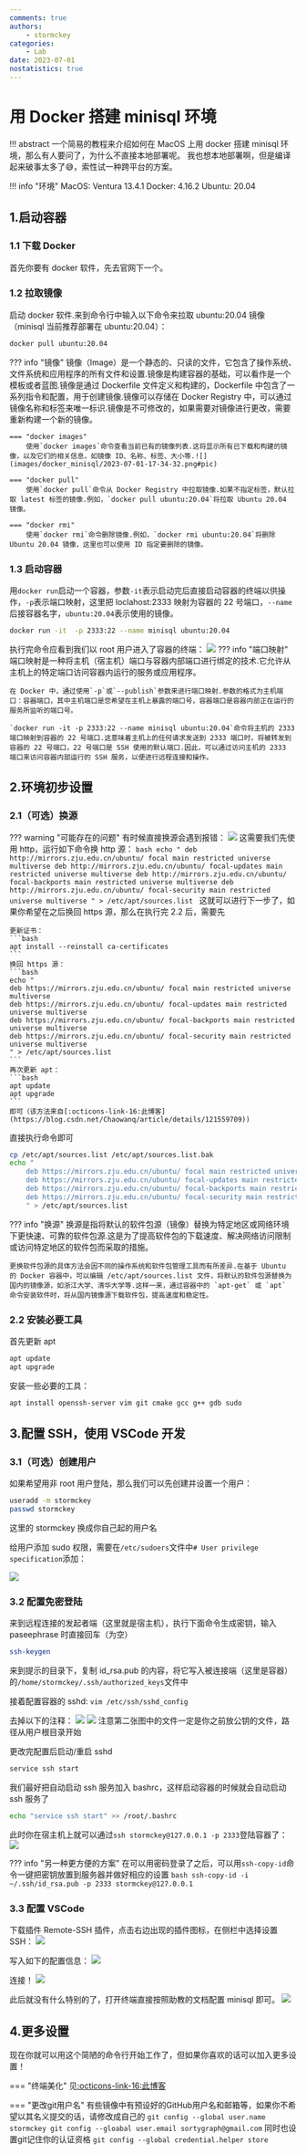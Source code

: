 ```yaml
---
comments: true
authors:
    - stormckey
categories:
    - Lab
date: 2023-07-01
nostatistics: true
---
```


# 用 Docker 搭建 minisql 环境
!!! abstract
    一个简易的教程来介绍如何在 MacOS 上用 docker 搭建 minisql 环境，那么有人要问了，为什么不直接本地部署呢。
    我也想本地部署啊，但是编译起来破事太多了😅，索性试一种跨平台的方案。
<!-- more -->


!!! info "环境"
    MacOS: Ventura 13.4.1
    Docker: 4.16.2
    Ubuntu: 20.04

## 1.启动容器

### 1.1 下载 Docker
首先你要有 docker 软件，先去官网下一个。

### 1.2 拉取镜像
启动 docker 软件.来到命令行中输入以下命令来拉取 ubuntu:20.04 镜像（minisql 当前推荐部署在 ubuntu:20.04）：
```bash
docker pull ubuntu:20.04
```
??? info "镜像"
    镜像（Image）是一个静态的、只读的文件，它包含了操作系统、文件系统和应用程序的所有文件和设置.镜像是构建容器的基础，可以看作是一个模板或者蓝图.镜像是通过 Dockerfile 文件定义和构建的，Dockerfile 中包含了一系列指令和配置，用于创建镜像.镜像可以存储在 Docker Registry 中，可以通过镜像名称和标签来唯一标识.镜像是不可修改的，如果需要对镜像进行更改，需要重新构建一个新的镜像。

    === "docker images"
        使用`docker images`命令查看当前已有的镜像列表.这将显示所有已下载和构建的镜像，以及它们的相关信息，如镜像 ID、名称、标签、大小等.![](images/docker_minisql/2023-07-01-17-34-32.png#pic)

    === "docker pull"
        使用`docker pull`命令从 Docker Registry 中拉取镜像.如果不指定标签，默认拉取 latest 标签的镜像.例如，`docker pull ubuntu:20.04`将拉取 Ubuntu 20.04 镜像。

    === "docker rmi"
        使用`docker rmi`命令删除镜像.例如，`docker rmi ubuntu:20.04`将删除 Ubuntu 20.04 镜像，这里也可以使用 ID 指定要删除的镜像。

### 1.3 启动容器
用`docker run`启动一个容器，参数`-it`表示启动完后直接启动容器的终端以供操作，`-p`表示端口映射，这里把 loclahost:2333 映射为容器的 22 号端口，`--name`后接容器名字，`ubuntu:20.04`表示使用的镜像。
```bash
docker run -it  -p 2333:22 --name minisql ubuntu:20.04
```
执行完命令应看到我们以 root 用户进入了容器的终端：
![](images/docker_minisql/2023-07-01-19-33-57.png#pic)
??? info "端口映射"
    端口映射是一种将主机（宿主机）端口与容器内部端口进行绑定的技术.它允许从主机上的特定端口访问容器内运行的服务或应用程序。

    在 Docker 中，通过使用`-p`或`--publish`参数来进行端口映射.参数的格式为主机端口：容器端口，其中主机端口是您希望在主机上暴露的端口号，容器端口是容器内部正在运行的服务所监听的端口号。

    `docker run -it -p 2333:22 --name minisql ubuntu:20.04`命令将主机的 2333 端口映射到容器的 22 号端口.这意味着主机上的任何请求发送到 2333 端口时，将被转发到容器的 22 号端口，22 号端口是 SSH 使用的默认端口.因此，可以通过访问主机的 2333 端口来访问容器内部运行的 SSH 服务，以便进行远程连接和操作。

## 2.环境初步设置

### 2.1（可选）换源
??? warning "可能存在的问题"
    有时候直接换源会遇到报错：
    ![](images/docker_minisql/2023-07-01-19-42-06.png#pic)
    这需要我们先使用 http，运行如下命令换 http 源：
    ```bash
    echo "
    deb http://mirrors.zju.edu.cn/ubuntu/ focal main restricted universe multiverse
    deb http://mirrors.zju.edu.cn/ubuntu/ focal-updates main restricted universe multiverse
    deb http://mirrors.zju.edu.cn/ubuntu/ focal-backports main restricted universe multiverse
    deb http://mirrors.zju.edu.cn/ubuntu/ focal-security main restricted universe multiverse
    " > /etc/apt/sources.list
    ```
    这就可以进行下一步了，如果你希望在之后换回 https 源，那么在执行完 2.2 后，需要先

    更新证书：
    ```bash
    apt install --reinstall ca-certificates
    ```
    换回 https 源：
    ```bash
    echo "
    deb https://mirrors.zju.edu.cn/ubuntu/ focal main restricted universe multiverse
    deb https://mirrors.zju.edu.cn/ubuntu/ focal-updates main restricted universe multiverse
    deb https://mirrors.zju.edu.cn/ubuntu/ focal-backports main restricted universe multiverse
    deb https://mirrors.zju.edu.cn/ubuntu/ focal-security main restricted universe multiverse
    " > /etc/apt/sources.list
    ```
    再次更新 apt：
    ```bash
    apt update
    apt upgrade
    ```
    即可（该方法来自[:octicons-link-16:此博客](https://blog.csdn.net/Chaowanq/article/details/121559709))
直接执行命令即可
```bash
cp /etc/apt/sources.list /etc/apt/sources.list.bak
echo "
    deb https://mirrors.zju.edu.cn/ubuntu/ focal main restricted universe multiverse
    deb https://mirrors.zju.edu.cn/ubuntu/ focal-updates main restricted universe multiverse
    deb https://mirrors.zju.edu.cn/ubuntu/ focal-backports main restricted universe multiverse
    deb https://mirrors.zju.edu.cn/ubuntu/ focal-security main restricted universe multiverse
    " > /etc/apt/sources.list
```
??? info "换源"
    换源是指将默认的软件包源（镜像）替换为特定地区或网络环境下更快速、可靠的软件包源.这是为了提高软件包的下载速度、解决网络访问限制或访问特定地区的软件包而采取的措施。

    更换软件包源的具体方法会因不同的操作系统和软件包管理工具而有所差异.在基于 Ubuntu 的 Docker 容器中，可以编辑 /etc/apt/sources.list 文件，将默认的软件包源替换为国内的镜像源，如浙江大学、清华大学等.这样一来，通过容器中的 `apt-get` 或 `apt` 命令安装软件时，将从国内镜像源下载软件包，提高速度和稳定性。

### 2.2 安装必要工具
首先更新 apt
```bash
apt update
apt upgrade
```

安装一些必要的工具：
```bash
apt install openssh-server vim git cmake gcc g++ gdb sudo
```

## 3.配置 SSH，使用 VSCode 开发

### 3.1（可选）创建用户

如果希望用非 root 用户登陆，那么我们可以先创建并设置一个用户：
```bash
useradd -m stormckey
passwd stormckey
```
这里的 stormckey 换成你自己起的用户名

给用户添加 sudo 权限，需要在`/etc/sudoers`文件中`# User privilege specification`添加：

![](images/docker_minisql/2023-07-01-21-25-52.png#pic)

### 3.2 配置免密登陆
来到远程连接的发起者端（这里就是宿主机），执行下面命令生成密钥，输入 paseephrase 时直接回车（为空）
```bash
ssh-keygen
```
来到提示的目录下，复制 id_rsa.pub 的内容，将它写入被连接端（这里是容器）的`/home/stormckey/.ssh/authorized_keys`文件中


接着配置容器的 sshd:
`vim /etc/ssh/sshd_config`

去掉以下的注释：
![](images/docker_minisql/2023-07-01-20-23-02.png#pic)
![](images/docker_minisql/2023-07-01-20-23-44.png#pic)
注意第二张图中的文件一定是你之前放公钥的文件，路径从用户根目录开始

更改完配置后启动/重启 sshd
```bash
service ssh start
```
我们最好把自动启动 ssh 服务加入 bashrc，这样启动容器的时候就会自动启动 ssh 服务了
```bash
echo "service ssh start" >> /root/.bashrc
```

此时你在宿主机上就可以通过`ssh stormckey@127.0.0.1 -p 2333`登陆容器了：
![](images/docker_minisql/2023-07-01-20-42-07.png#pic)

??? info "另一种更方便的方案"
    在可以用密码登录了之后，可以用`ssh-copy-id`命令一键把密钥放置到服务器并做好相应的设置
    ```bash
    ssh-copy-id -i ~/.ssh/id_rsa.pub -p 2333 stormckey@127.0.0.1
    ```
    
### 3.3 配置 VSCode

下载插件 Remote-SSH 插件，点击右边出现的插件图标，在侧栏中选择设置 SSH：
![](images/docker_minisql/2023-07-01-20-43-59.png#pic)

写入如下的配置信息：
![](images/docker_minisql/2023-07-01-20-44-56.png#pic)

连接！
![](images/docker_minisql/2023-07-01-20-45-37.png#pic)

此后就没有什么特别的了，打开终端直接按照助教的文档配置 minisql 即可。
![](images/docker_minisql/2023-07-01-20-52-01.png#pic)

## 4.更多设置

现在你就可以用这个简陋的命令行开始工作了，但如果你喜欢的话可以加入更多设置！

=== "终端美化"
    见[:octicons-link-16:此博客](https://stormckey.github.io/blog/linux-%E7%BB%88%E7%AB%AF%E9%85%8D%E7%BD%AE/)

=== "更改git用户名"
    有些镜像中有预设好的GitHub用户名和邮箱等，如果你不希望以其名义提交的话，请修改成自己的
    ```
    git config --global user.name stormckey
    git config --gloabal user.email sortygraph@gmail.com
    ```
    同时也设置git记住你的认证资格
    ```
    git config --global credential.helper store
    ```




